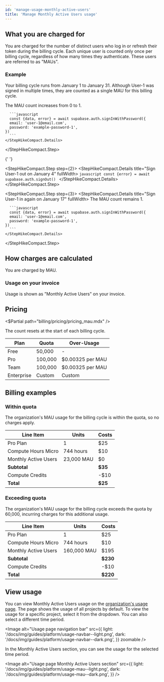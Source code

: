 ```yaml
---
id: 'manage-usage-monthly-active-users'
title: 'Manage Monthly Active Users usage'
---
```


## What you are charged for

You are charged for the number of distinct users who log in or refresh their token during the billing cycle. Each unique user is counted only once per billing cycle, regardless of how many times they authenticate. These users are referred to as "MAUs".

### Example

Your billing cycle runs from January 1 to January 31. Although User-1 was signed in multiple times, they are counted as a single MAU for this billing cycle.

<StepHikeCompact>
  <StepHikeCompact.Step step={1}>
    <StepHikeCompact.Details title="Sign User-1 in on January 3" fullWidth>
      The MAU count increases from 0 to 1.

      ```javascript
      const {data, error} = await supabase.auth.signInWithPassword({
      email: 'user-1@email.com',
      password: 'example-password-1',
    })
      ```
    </StepHikeCompact.Details>

  </StepHikeCompact.Step>

{' '}

<StepHikeCompact.Step step={2}>
  <StepHikeCompact.Details title="Sign User-1 out on January 4" fullWidth>
    ```javascript const {error} = await supabase.auth.signOut() ```
  </StepHikeCompact.Details>
</StepHikeCompact.Step>

  <StepHikeCompact.Step step={3}>
    <StepHikeCompact.Details title="Sign User-1 in again on January 17" fullWidth>
      The MAU count remains 1.

      ```javascript
      const {data, error} = await supabase.auth.signInWithPassword({
      email: 'user-1@email.com',
      password: 'example-password-1',
    })
      ```
    </StepHikeCompact.Details>

  </StepHikeCompact.Step>
</StepHikeCompact>

## How charges are calculated

You are charged by MAU.

### Usage on your invoice

Usage is shown as "Monthly Active Users" on your invoice.

## Pricing

<$Partial path="billing/pricing/pricing_mau.mdx" />

<Admonition type="note">

The count resets at the start of each billing cycle.

</Admonition>

| Plan       | Quota   | Over-Usage       |
| ---------- | ------- | ---------------- |
| Free       | 50,000  | -                |
| Pro        | 100,000 | $0.00325 per MAU |
| Team       | 100,000 | $0.00325 per MAU |
| Enterprise | Custom  | Custom           |

## Billing examples

### Within quota

The organization's MAU usage for the billing cycle is within the quota, so no charges apply.

| Line Item            | Units      | Costs   |
| -------------------- | ---------- | ------- |
| Pro Plan             | 1          | $25     |
| Compute Hours Micro  | 744 hours  | $10     |
| Monthly Active Users | 23,000 MAU | $0      |
| **Subtotal**         |            | **$35** |
| Compute Credits      |            | -$10    |
| **Total**            |            | **$25** |

### Exceeding quota

The organization's MAU usage for the billing cycle exceeds the quota by 60,000, incurring charges for this additional usage.

| Line Item            | Units       | Costs    |
| -------------------- | ----------- | -------- |
| Pro Plan             | 1           | $25      |
| Compute Hours Micro  | 744 hours   | $10      |
| Monthly Active Users | 160,000 MAU | $195     |
| **Subtotal**         |             | **$230** |
| Compute Credits      |             | -$10     |
| **Total**            |             | **$220** |

## View usage

You can view Monthly Active Users usage on the [organization's usage page](https://supabase.com/dashboard/org/_/usage). The page shows the usage of all projects by default. To view the usage for a specific project, select it from the dropdown. You can also select a different time period.

<Image
  alt="Usage page navigation bar"
  src={{
    light: '/docs/img/guides/platform/usage-navbar--light.png',
    dark: '/docs/img/guides/platform/usage-navbar--dark.png',
  }}
  zoomable
/>

In the Monthly Active Users section, you can see the usage for the selected time period.

<Image
  alt="Usage page Monthly Active Users section"
  src={{
    light: '/docs/img/guides/platform/usage-mau--light.png',
    dark: '/docs/img/guides/platform/usage-mau--dark.png',
  }}
/>